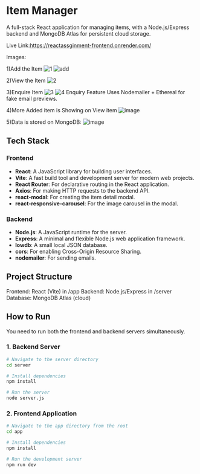 # Item Manager

A full-stack React application for managing items, with a Node.js/Express backend and MongoDB Atlas for persistent cloud storage.

Live Link:https://reactassginment-frontend.onrender.com/

Images:

1)Add the Item
![1](https://github.com/user-attachments/assets/b402a3aa-eaeb-4a54-9e8d-84afc6738b6e)
![add](https://github.com/user-attachments/assets/8e53cb48-15cf-4d65-8e0c-3cdcb078ae81)

2)View the Item
![2](https://github.com/user-attachments/assets/2dc9da32-df1e-41b5-a694-6b99a2feeb7f)

3)Enquire Item
![3](https://github.com/user-attachments/assets/81dc01d9-8437-4b36-95b5-f1f652baa99e)
![4](https://github.com/user-attachments/assets/17cedd6f-1481-4bb4-9400-dbca4d46d6cf)
Enquiry Feature
Uses Nodemailer + Ethereal for fake email previews.

4)More Added item is Showing on View item
![image](https://github.com/user-attachments/assets/16d70fe3-32c9-44ec-96bc-c273dfd2c53a)
 
5)Data is stored on MongoDB:
![image](https://github.com/user-attachments/assets/22d067a0-e821-47ef-9a3c-a57fd64850ba)



## Tech Stack

### Frontend
- **React**: A JavaScript library for building user interfaces.
- **Vite**: A fast build tool and development server for modern web projects.
- **React Router**: For declarative routing in the React application.
- **Axios**: For making HTTP requests to the backend API.
- **react-modal**: For creating the item detail modal.
- **react-responsive-carousel**: For the image carousel in the modal.

### Backend
- **Node.js**: A JavaScript runtime for the server.
- **Express**: A minimal and flexible Node.js web application framework.
- **lowdb**: A small local JSON database.
- **cors**: For enabling Cross-Origin Resource Sharing.
- **nodemailer**: For sending emails.

## Project Structure
Frontend: React (Vite) in /app
Backend: Node.js/Express in /server
Database: MongoDB Atlas (cloud)

## How to Run

You need to run both the frontend and backend servers simultaneously.

### 1. Backend Server

```bash
# Navigate to the server directory
cd server

# Install dependencies
npm install

# Run the server
node server.js
```

### 2. Frontend Application

```bash
# Navigate to the app directory from the root
cd app

# Install dependencies
npm install

# Run the development server
npm run dev
```
